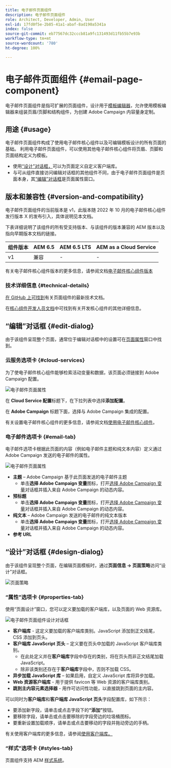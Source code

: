 ```yaml
---
title: 电子邮件页面组件
description: 电子邮件页面组件
role: Architect, Developer, Admin, User
exl-id: 17fd0f5e-2b85-41a1-abaf-8ad190a5341a
index: false
source-git-commit: eb77567dc32cccb81a9fc131493d11fb55b7e93b
workflow-type: tm+mt
source-wordcount: '780'
ht-degree: 100%

---
```



# 电子邮件页面组件 {#email-page-component}

电子邮件页面组件是指可扩展的页面组件，设计用于[模板编辑器](https://experienceleague.adobe.com/docs/experience-manager-cloud-service/sites/authoring/features/templates.html?lang=zh-Hans)，允许使用模板编辑器来组装页眉/页脚和结构组件，为创建 Adobe Campaign 内容量身定制。

## 用途 {#usage}

电子邮件页面组件构成了使用电子邮件核心组件以及可编辑模板设计的所有页面的基础。 利用电子邮件页面组件，可以使用其他电子邮件核心组件将页眉、页脚和页面结构定义为模板。

* 使用[“设计”对话框，](#design-dialog)可以为页面定义自定义客户端库。
* 与可从组件直接访问编辑对话框的其他组件不同，由于电子邮件页面组件是页面本身，其[“编辑”对话框](#edit-dialog)是页面属性窗口。

## 版本和兼容性 {#version-and-compatibility}

电子邮件页面组件的当前版本是 v1，此版本随 2022 年 10 月的电子邮件核心组件发行版本 X 的发布引入，具体说明见本文档。

下表详细说明了该组件的所有受支持版本、与该组件的版本兼容的 AEM 版本以及指向早期版本文档的链接。

| 组件版本 | AEM 6.5 | AEM 6.5 LTS | AEM as a Cloud Service |
|---|---|---|---|
| v1 | 兼容 | - | - |

有关电子邮件核心组件版本的更多信息，请参阅文档[电子邮件核心组件版本](/help/email/versions.md)

### 技术详细信息 {#technical-details}

[在 GitHub 上可找到](https://adobe.com/go/aem_cmp_tech_email_page_v1_cn)有关页面组件的最新技术文档。

在[核心组件开发人员文档](/help/developing/overview.md)中可找到有关开发核心组件的其他详细信息。

## “编辑”对话框 {#edit-dialog}

由于该组件呈现整个页面，通常位于编辑对话框中的设置可在[页面属性](https://experienceleague.adobe.com/docs/experience-manager-cloud-service/sites/authoring/fundamentals/page-properties.html?lang=zh-Hans)窗口中找到。

### 云服务选项卡 {#cloud-services}

为了使电子邮件核心组件能够检索活动变量和数据，该页面必须链接到 Adobe Campaign 配置。

![电子邮件页面属性](/help/email/assets/email-page-properties.png)

在 **Cloud Service 配置**&#x200B;标题下，在下拉列表中选择&#x200B;**添加配置**。

在 **Adobe Campaign** 标题下面，选择与 Adobe Campaign 集成的配置。

有关设置电子邮件核心组件的更多信息，请参阅文档[使用电子邮件核心组件](/help/email/using.md)。

### 电子邮件选项卡 {#email-tab}

电子邮件选项卡根据此页面的内容（例如电子邮件主题和纯文本内容）定义通过 Adobe Campaign 发送的电子邮件的属性。

![电子邮件页面属性](/help/email/assets/email-page-properties-email.png)

* **主题** – Adobe Campaign 基于此页面发送的电子邮件主题
   * 单击&#x200B;**选择 Adobe Campaign 变量**&#x200B;图标，打开[选择 Adobe Campaign 变量](/help/email/campaign-variables.md)对话框并插入来自 Adobe Campaign 的动态内容。
* **预标题**
   * 单击&#x200B;**选择 Adobe Campaign 变量**&#x200B;图标，打开[选择 Adobe Campaign 变量](/help/email/campaign-variables.md)对话框并插入来自 Adobe Campaign 的动态内容。
* **纯文本** – Adobe Campaign 发送的电子邮件的纯文本版本
   * 单击&#x200B;**选择 Adobe Campaign 变量**&#x200B;图标，打开[选择 Adobe Campaign 变量](/help/email/campaign-variables.md)对话框并插入来自 Adobe Campaign 的动态内容。
* **参考 URL**

## “设计”对话框 {#design-dialog}

由于该组件呈现整个页面，在编辑页面模板时，通过&#x200B;**页面信息 -> 页面策略**&#x200B;访问“设计”对话框。

![页面策略](/help/assets/page-policy.png)

### “属性”选项卡 {#properties-tab}

使用“页面设计”窗口，您可以定义要加载的客户端库，以及页面的 Web 资源库。

![电子邮件页面组件设计对话框](/help/email/assets/email-page-design.png)

* **客户端库** - 这定义要加载的客户端库类别。JavaScript 添加到正文结尾，CSS 添加到页头。
* **客户端库 JavaScript 页头** – 定义要在页头中加载的 JavaScript 客户端库类别。
   * 在此处定义并在&#x200B;**客户端库**&#x200B;字段中存在的类别，将在页头而非正文结尾加载 JavaScript。
   * 除非该类别还存在于&#x200B;**客户端库**&#x200B;字段中，否则不加载 CSS。
* **异步加载 JavaScript 库** – 如果启用，自定义 JavaScript 库将异步加载。
* **Web 资源客户端库** - 用于提供 favicon 等 Web 资源的客户端库类别。
* **跳到主内容元素选择器** - 用作可访问性功能，以直接跳到页面的主内容。

可以同时为&#x200B;**客户端库**&#x200B;和&#x200B;**客户端库 JavaScript 页头**&#x200B;字段配置库，如下所示：

* 要添加新字段，请单击或点击字段下的&#x200B;**“添加”**&#x200B;按钮。
* 要移除字段，请单击或点击要移除的字段旁边的垃圾桶图标。
* 要重新设置加载顺序，请单击或点击要移动的字段并拖动旁边的手柄。

有关使用客户端库的更多信息，请参阅[使用客户端库。](https://helpx.adobe.com/cn/experience-manager/6-5/sites/developing/using/clientlibs.html)

### “样式”选项卡 {#styles-tab}

页面组件支持 AEM [样式系统](/help/get-started/authoring.md#component-styling)。
